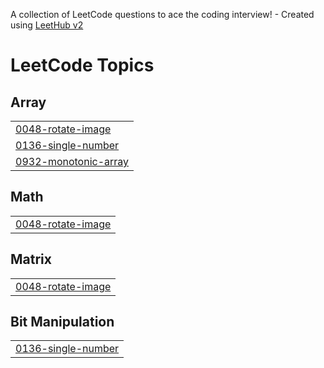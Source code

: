 A collection of LeetCode questions to ace the coding interview! - Created using [LeetHub v2](https://github.com/arunbhardwaj/LeetHub-2.0)
<!---LeetCode Topics Start-->
# LeetCode Topics
## Array
|  |
| ------- |
| [0048-rotate-image](https://github.com/janvichoudhary08/prefixSum-Pattern/tree/master/0048-rotate-image) |
| [0136-single-number](https://github.com/janvichoudhary08/prefixSum-Pattern/tree/master/0136-single-number) |
| [0932-monotonic-array](https://github.com/janvichoudhary08/prefixSum-Pattern/tree/master/0932-monotonic-array) |
## Math
|  |
| ------- |
| [0048-rotate-image](https://github.com/janvichoudhary08/prefixSum-Pattern/tree/master/0048-rotate-image) |
## Matrix
|  |
| ------- |
| [0048-rotate-image](https://github.com/janvichoudhary08/prefixSum-Pattern/tree/master/0048-rotate-image) |
## Bit Manipulation
|  |
| ------- |
| [0136-single-number](https://github.com/janvichoudhary08/prefixSum-Pattern/tree/master/0136-single-number) |
<!---LeetCode Topics End-->